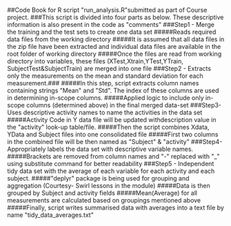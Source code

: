 ##Code Book for R script "run_analysis.R"submitted as part of Course project.
###This script is divided into four parts as below. These descriptive information is also present in the code as "comments"
###Step1 - Merge the training and the test sets to create one data set
#####Reads required data files from the working directory
#####It is assumed that all data files in the zip file have been extracted and individual data files are available in the root folder of working directory 
#####Once the files are read from working directory into variables, these files (XTest,Xtrain,YTest,YTrain, SubjectTest&SubjectTrain) are merged into one file 
###Step2 - Extracts only the measurements on the mean and standard deviation for each measurement.###
#####In this step, script extracts column names containing strings "Mean" and "Std". The index of these columns are used in determining in-scope columns.
#####Applied logic to include only in-scope columns (determined above) in the final merged data-set
###Step3- Uses descriptive activity names to name the activities in the data set
#####Activity Code in Y data file will be updated withdescription value in the "activity" look-up table/file.
#####Then the script combines Xdata, YData and Subject files into one consolidated file
#####First two columns in the combined file will be then named as "Subject" & "activity"
###Step4- Appropriately labels the data set with descriptive variable names.
#####Brackets are removed from column names and "-" replaced with "_" using substitute command for better readability
###Step5 - Independent tidy data set with the average of each variable for each activity and each subject.
#####"deplyr" package is being used for grouping and aggregation (Courtesy- Swirl lessons in the module)
#####Data is then grouped by Subject and activity fields
#####Mean(Average) for all measurements are calculated based on groupings mentioned above
#####Finally, script writes summarised data with averages into a text file by name "tidy_data_averages.txt"
